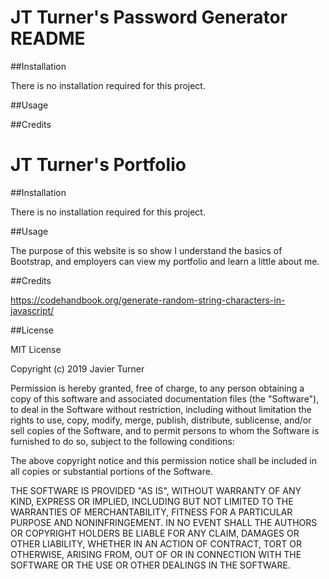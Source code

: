 # JT Turner's Password Generator README


##Installation

There is no installation required for this project.


##Usage




##Credits

# JT Turner's Portfolio


##Installation

There is no installation required for this project.


##Usage

The purpose of this website is so show I understand the basics of Bootstrap, and employers can view my portfolio and learn a little about me.


##Credits

https://codehandbook.org/generate-random-string-characters-in-javascript/



##License

MIT License

Copyright (c) 2019 Javier Turner

Permission is hereby granted, free of charge, to any person obtaining a copy
of this software and associated documentation files (the "Software"), to deal
in the Software without restriction, including without limitation the rights
to use, copy, modify, merge, publish, distribute, sublicense, and/or sell
copies of the Software, and to permit persons to whom the Software is
furnished to do so, subject to the following conditions:

The above copyright notice and this permission notice shall be included in all
copies or substantial portions of the Software.

THE SOFTWARE IS PROVIDED "AS IS", WITHOUT WARRANTY OF ANY KIND, EXPRESS OR
IMPLIED, INCLUDING BUT NOT LIMITED TO THE WARRANTIES OF MERCHANTABILITY,
FITNESS FOR A PARTICULAR PURPOSE AND NONINFRINGEMENT. IN NO EVENT SHALL THE
AUTHORS OR COPYRIGHT HOLDERS BE LIABLE FOR ANY CLAIM, DAMAGES OR OTHER
LIABILITY, WHETHER IN AN ACTION OF CONTRACT, TORT OR OTHERWISE, ARISING FROM,
OUT OF OR IN CONNECTION WITH THE SOFTWARE OR THE USE OR OTHER DEALINGS IN THE
SOFTWARE.